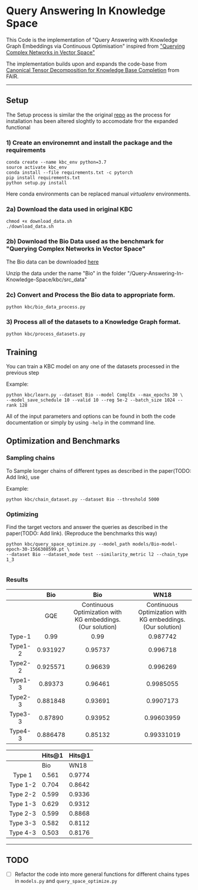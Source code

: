 # Query Answering In Knowledge Space

This Code is the implementation of "Query Answering with Knowledge Graph
Embeddings via Continuous Optimisation" inspired from ["Querying Complex Networks in Vector Space"](https://github.com/williamleif/graphqembed)

The implementation builds upon and expands the code-base from [Canonical Tensor Decomposition for Knowledge Base Completion](https://arxiv.org/abs/1806.07297) from  FAIR.

____

## Setup

The Setup process is similar the the original [repo](https://github.com/facebookresearch/kbc) as the process for installation has been altered sloghtly to accomodate fror the expanded functional

### 1) Create an environemnt and install the package and the requirements

```
conda create --name kbc_env python=3.7
source activate kbc_env
conda install --file requirements.txt -c pytorch
pip install requirements.txt
python setup.py install
```

Here conda environments can be replaced manual <i>virtualenv</i> environments.

### 2a) Download the data used in original KBC

```
chmod +x download_data.sh
./download_data.sh
```

### 2b) Download the Bio Data used as the benchmark for "Querying Complex Networks in Vector Space"

The Bio data can be downloaded [here](https://snap.stanford.edu/nqe/bio_data.zip)

Unzip the data under the name "Bio" in the folder "/Query-Answering-In-Knowledge-Space/kbc/src_data"

### 2c) Convert and Process the Bio data to appropriate form.

```
python kbc/bio_data_process.py
```

### 3) Process all of the datasets to a Knowledge Graph format.

```
python kbc/process_datasets.py
```

## Training

You can train a KBC model on any one of the datasets processed in the previous step

Example:
```
python kbc/learn.py --dataset Bio --model ComplEx --max_epochs 30 \
--model_save_schedule 10 --valid 10 --reg 5e-2 --batch_size 1024 --rank 128

```

All of the input parameters and options can be found in both the code documentation or simply by using `-help` in the command line.

## Optimization and Benchmarks

### Sampling chains

To Sample longer chains of different types as described in the paper(TODO: Add link), use

Example:
```
python kbc/chain_dataset.py --dataset Bio --threshold 5000
```

### Optimizing

Find the target vectors and answer the queries as described in the paper(TODO: Add link). (Reproduce the benchmarks this way)

```
python kbc/query_space_optimize.py --model_path models/Bio-model-epoch-30-1566308599.pt \
--dataset Bio --dataset_mode test --similarity_metric l2 --chain_type 1_3


```

### Results

|         |    Bio   |                             Bio                            |   |                            WN18                            |
|:-------:|:--------:|:----------------------------------------------------------:|:-:|:----------------------------------------------------------:|
|         |   GQE    | Continuous Optimization with KG embeddings. (Our solution) |   | Continuous Optimization with KG embeddings. (Our solution) |
|  Type-1 |   0.99   |                            0.99                            |   |                          0.987742                          |
| Type1-2 | 0.931927 |                           0.95737                          |   |                          0.996718                          |
| Type2-2 | 0.925571 |                           0.96639                          |   |                          0.996269                          |
| Type1-3 |  0.89373 |                           0.96461                          |   |                          0.9985055                         |
| Type2-3 | 0.881848 |                           0.93691                          |   |                          0.9907173                         |
| Type3-3 |  0.87890 |                           0.93952                          |   |                         0.99603959                         |
| Type4-3 | 0.886478 |                           0.85132                          |   |                         0.99331019                         |



|          | Hits@1 | Hits@1 |
|:--------:|--------|--------|
|          |   Bio  |  WN18  |
|  Type 1  |  0.561 | 0.9774 |
| Type 1-2 |  0.704 | 0.8642 |
| Type 2-2 |  0.599 | 0.9336 |
| Type 1-3 |  0.629 | 0.9312 |
| Type 2-3 |  0.599 | 0.8868 |
| Type 3-3 |  0.582 | 0.8112 |
| Type 4-3 |  0.503 | 0.8176 |


___

## TODO

- [ ] Refactor the code into more general functions for different chains types in ```models.py``` and ```query_space_optimize.py```
